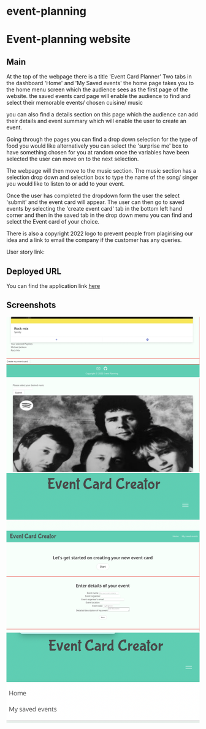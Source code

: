 # event-planning

# Event-planning website

## Main

At the top of the webpage there is a title 'Event Card Planner'
Two tabs in the dashboard 'Home' and 'My Saved events'
the home page takes you to the home menu screen which the audience sees as the first page of the website.
the saved events card page will enable the audience to find and select their memorable events/ chosen cuisine/ music

you can also find a details section on this page which the audience can add their details and event summary which will enable the user to create an event.

Going through the pages you can find a drop down selection for the type of food you would like alternatively you can select the 'surprise me' box to have something chosen for you at random once the variables have been selected the user can move on to the next selection.

The webpage will then move to the music section. The music section has a selection drop down and selection box to type the name of the song/ singer you would like to listen to or add to your event.

Once the user has completed the dropdown form the user the select 'submit' and the event card will appear. The user can then go to saved events by selecting the 'create event card' tab in the bottom left hand corner and then in the saved tab in the drop down menu you can find and select the Event card of your choice.

There is also a copyright 2022 logo to prevent people from plagirising our idea and a link to email the company if the customer has any queries.

User story link:

## Deployed URL

You can find the application link [here](/........)

## Screenshots

![application screenshot](./assets/images/copy-right-section-and-create-event-card-tab.png)
![application screenshot](./assets/images/dropdown-section-of-music%20.png)
![application screenshot](./assets/images/event-card-browser-navbar-with-burger.png)
![application screenshot](./assets/images/event-planning-main-page.png)
![application screenshot](./assets/images/eventcard-navbar-with-dropdown-.png)
